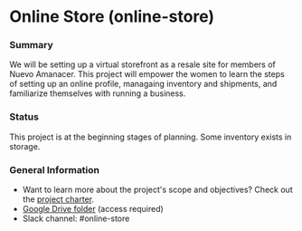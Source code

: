 # Online Store (online-store)

### Summary
We will be setting up a virtual storefront as a resale site for members of Nuevo Amanacer. This project will empower the women to learn the steps of setting up an online profile, managaing inventory and shipments, and familiarize themselves with running a business. 

### Status
This project is at the beginning stages of planning. Some inventory exists in storage. 

### General Information
- Want to learn more about the project's scope and objectives? Check out the [project charter](documentation/PROJECT_CHARTER.md).
- [Google Drive folder](https://drive.google.com/drive/folders/1RSMfueIwE9t6M8qAwO20V-5aRF5Ytv6a) (access required)
- Slack channel: #online-store
